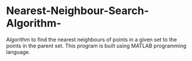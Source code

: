 # Nearest-Neighbour-Search-Algorithm-
Algorithm to find the nearest neighbours of points in a given set to the points in the parent set.
This program is built using MATLAB programming language. 
